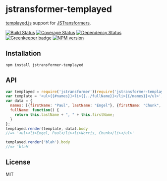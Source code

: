 # jstransformer-templayed

[templayed.js](https://github.com/heldr/node-templayed) support for [JSTransformers](http://github.com/jstransformers).

[![Build Status](https://img.shields.io/travis/jstransformers/jstransformer-templayed/master.svg)](https://travis-ci.org/jstransformers/jstransformer-templayed)
[![Coverage Status](https://img.shields.io/codecov/c/github/jstransformers/jstransformer-templayed/master.svg)](https://codecov.io/gh/jstransformers/jstransformer-templayed)
[![Dependency Status](https://img.shields.io/david/jstransformers/jstransformer-templayed/master.svg)](http://david-dm.org/jstransformers/jstransformer-templayed)
[![Greenkeeper badge](https://badges.greenkeeper.io/jstransformers/jstransformer-templayed.svg)](https://greenkeeper.io/)
[![NPM version](https://img.shields.io/npm/v/jstransformer-templayed.svg)](https://www.npmjs.org/package/jstransformer-templayed)

## Installation

    npm install jstransformer-templayed

## API

```js
var templayed = require('jstransformer')(require('jstransformer-templayed'));
var template = '<ul>{{#names}}<li>{{../fullName}}</li>{{/names}}</ul>';
var data = {
  names: [{firstName: "Paul", lastName: "Engel"}, {firstName: "Chunk", lastName: "Norris"}],
  fullName: function() {
    return this.lastName + ", " + this.firstName;
  }
};
templayed.render(template, data).body
//=> '<ul><li>Engel, Paul</li><li>Norris, Chunk</li></ul>'

templayed.render('blah').body
//=> 'blah'
```

## License

MIT
